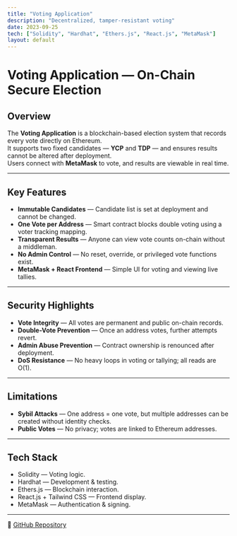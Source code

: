 ```yaml
---
title: "Voting Application"
description: "Decentralized, tamper-resistant voting"
date: 2023-09-25
tech: ["Solidity", "Hardhat", "Ethers.js", "React.js", "MetaMask"]
layout: default
---
```


# Voting Application — On-Chain Secure Election

## Overview
The **Voting Application** is a blockchain-based election system that records every vote directly on Ethereum.  
It supports two fixed candidates — **YCP** and **TDP** — and ensures results cannot be altered after deployment.  
Users connect with **MetaMask** to vote, and results are viewable in real time.

---

## Key Features
- **Immutable Candidates** — Candidate list is set at deployment and cannot be changed.
- **One Vote per Address** — Smart contract blocks double voting using a voter tracking mapping.
- **Transparent Results** — Anyone can view vote counts on-chain without a middleman.
- **No Admin Control** — No reset, override, or privileged vote functions exist.
- **MetaMask + React Frontend** — Simple UI for voting and viewing live tallies.

---

## Security Highlights
- **Vote Integrity** — All votes are permanent and public on-chain records.
- **Double-Vote Prevention** — Once an address votes, further attempts revert.
- **Admin Abuse Prevention** — Contract ownership is renounced after deployment.
- **DoS Resistance** — No heavy loops in voting or tallying; all reads are O(1).

---

## Limitations
- **Sybil Attacks** — One address = one vote, but multiple addresses can be created without identity checks.
- **Public Votes** — No privacy; votes are linked to Ethereum addresses.

---

## Tech Stack
- Solidity — Voting logic.
- Hardhat — Development & testing.
- Ethers.js — Blockchain interaction.
- React.js + Tailwind CSS — Frontend display.
- MetaMask — Authentication & signing.

---

🔗 [GitHub Repository](https://github.com/BLOCK-PROGRAMR/Block-vote)
